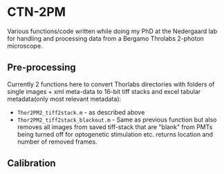 # CTN-2PM
Various functions/code written while doing my PhD at the Nedergaard lab for handling and processing data from a Bergamo Throlabs 2-photon microscope.

## Pre-processing 
Currently 2 functions here to convert Thorlabs directories with folders of single images + xml meta-data to 16-bit tiff stacks and excel tabular metadata(only most relevant metadata): 
* `Thor2PM2_tiff2stack.m`  - as described above
* `Thor2PM2_tiff2stack_blackout.m` - Same as previous function but also removes all images from saved tiff-stack that are "blank" from PMTs being turned off for optogenetic stimulation etc. returns location and number of removed frames.

## Calibration
